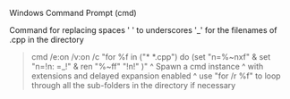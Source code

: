 Windows Command Prompt (cmd)


Command for replacing spaces ' ' to underscores '_' for the filenames of .cpp in the directory
> cmd /e:on /v:on /c "for %f in ("* *.cpp") do (set "n=%~nxf" & set "n=!n: =_!" & ren "%~ff" "!n!" )"
  ^ Spawn a cmd instance
      ^ with extensions and delayed expansion enabled
                      ^ use "for /r %f" to loop through all the sub-folders in the directory if necessary
